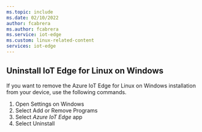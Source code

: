 ```yaml
---
ms.topic: include
ms.date: 02/10/2022
author: fcabrera
ms.author: fcabrera
ms.service: iot-edge
ms.custom: linux-related-content
services: iot-edge
---
```


## Uninstall IoT Edge for Linux on Windows

If you want to remove the Azure IoT Edge for Linux on Windows installation from your device, use the following commands.

1. Open Settings on Windows
2. Select Add or Remove Programs
3. Select _Azure IoT Edge_ app
4. Select Uninstall
